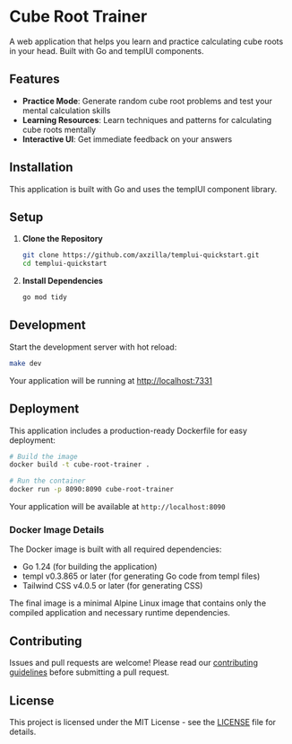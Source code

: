 # Cube Root Trainer

A web application that helps you learn and practice calculating cube roots in your head. Built with Go and templUI components.

## Features

- **Practice Mode**: Generate random cube root problems and test your mental calculation skills
- **Learning Resources**: Learn techniques and patterns for calculating cube roots mentally
- **Interactive UI**: Get immediate feedback on your answers

## Installation

This application is built with Go and uses the templUI component library.

## Setup

1. **Clone the Repository**

   ```bash
   git clone https://github.com/axzilla/templui-quickstart.git
   cd templui-quickstart
   ```

2. **Install Dependencies**

   ```bash
   go mod tidy
   ```

## Development

Start the development server with hot reload:

```bash
make dev
```

Your application will be running at [http://localhost:7331](http://localhost:7331)

## Deployment

This application includes a production-ready Dockerfile for easy deployment:

```bash
# Build the image
docker build -t cube-root-trainer .

# Run the container
docker run -p 8090:8090 cube-root-trainer
```

Your application will be available at `http://localhost:8090`

### Docker Image Details

The Docker image is built with all required dependencies:

- Go 1.24 (for building the application)
- templ v0.3.865 or later (for generating Go code from templ files)
- Tailwind CSS v4.0.5 or later (for generating CSS)

The final image is a minimal Alpine Linux image that contains only the compiled application and necessary runtime dependencies.

## Contributing

Issues and pull requests are welcome! Please read our [contributing guidelines](https://github.com/axzilla/templui/blob/main/CONTRIBUTING.md) before submitting a pull request.

## License

This project is licensed under the MIT License - see the [LICENSE](LICENSE) file for details.
